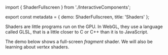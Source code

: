 import { ShaderFullscreen } from './InteractiveComponents';

export const metadata = {
  demo: ShaderFullscreen,
  title: 'Shaders'
};

Shaders are little programs run on the GPU. In WebGL, they use a language called GLSL, that is a little closer to C or C++ than it is to JavaScript.

The demo below shows a full-screen *fragment* shader. We will also be learning about *vertex* shaders.
